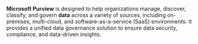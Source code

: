 **Microsoft Purview** is designed to help organizations manage, discover, classify, and govern **data** across a variety of sources, including on-premises, multi-cloud, and software-as-a-service (SaaS) environments. It provides a unified data governance solution to ensure data security, compliance, and data-driven insights.